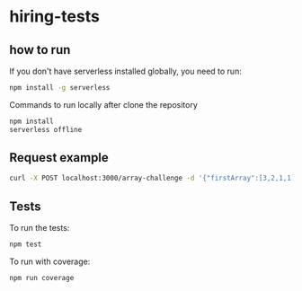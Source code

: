 # hiring-tests
## how to run
If you don't have serverless installed globally, you need to run:

```bash
npm install -g serverless
```

Commands to run locally after clone the repository

```bash
npm install
serverless offline
```

## Request example

```bash
curl -X POST localhost:3000/array-challenge -d '{"firstArray":[3,2,1,1],"secondArray":[1,2,3,4,5]}'
```

## Tests

To run the tests:

```bash
npm test
```

To run with coverage:

```bash
npm run coverage
```